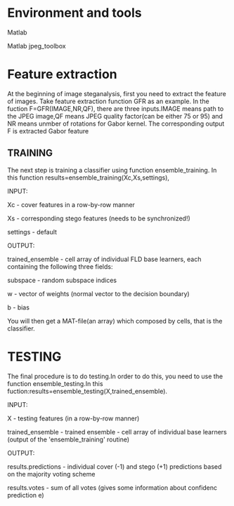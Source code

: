 # Environment and tools

Matlab

Matlab jpeg_toolbox

# Feature extraction
At the beginning of image steganalysis, first you need to extract the feature of images. Take feature extraction function GFR as an example. In the fuction F=GFR(IMAGE,NR,QF), there are three inputs.IMAGE means path to the JPEG image,QF means JPEG quality factor(can be either 75 or 95) and NR means unmber of rotations for Gabor kernel. The corresponding output F is extracted Gabor feature

## TRAINING
The next step is training a classifier using function ensemble_training. In this function results=ensemble_training(Xc,Xs,settings), 

INPUT: 

Xc - cover features in a row-by-row manner

Xs - corresponding stego features (needs to be synchronized!)

settings - default

OUTPUT:

trained_ensemble - cell array of individual FLD base learners, each containing the following three fields:

subspace - random subspace indices

w - vector of weights (normal vector to the decision boundary)

b - bias

You will then get a MAT-file(an array) which composed by cells, that is the classifier.


# TESTING
The final procedure is to do testing.In order to do this, you need to use the function ensemble_testing.In this fuction:results=ensemble_testing(X,trained_ensemble).

INPUT:

X - testing features (in a row-by-row manner)

trained_ensemble - trained ensemble - cell array of individual base learners (output of the 'ensemble_training' routine)

OUTPUT:

results.predictions - individual cover (-1) and stego (+1) predictions based on the majority voting scheme

results.votes - sum of all votes (gives some information about confidenc prediction e)
